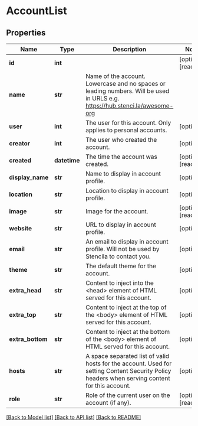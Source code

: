 # AccountList

## Properties
Name | Type | Description | Notes
------------ | ------------- | ------------- | -------------
**id** | **int** |  | [optional] [readonly] 
**name** | **str** | Name of the account. Lowercase and no spaces or leading numbers. Will be used in URLS e.g. https://hub.stenci.la/awesome-org | 
**user** | **int** | The user for this account. Only applies to personal accounts. | [optional] 
**creator** | **int** | The user who created the account. | [optional] 
**created** | **datetime** | The time the account was created. | [optional] [readonly] 
**display_name** | **str** | Name to display in account profile. | [optional] 
**location** | **str** | Location to display in account profile. | [optional] 
**image** | **str** | Image for the account. | [optional] [readonly] 
**website** | **str** | URL to display in account profile. | [optional] 
**email** | **str** | An email to display in account profile. Will not be used by Stencila to contact you. | [optional] 
**theme** | **str** | The default theme for the account. | [optional] 
**extra_head** | **str** | Content to inject into the &lt;head&gt; element of HTML served for this account. | [optional] 
**extra_top** | **str** | Content to inject at the top of the &lt;body&gt; element of HTML served for this account. | [optional] 
**extra_bottom** | **str** | Content to inject at the bottom of the &lt;body&gt; element of HTML served for this account. | [optional] 
**hosts** | **str** | A space separated list of valid hosts for the account. Used for setting Content Security Policy headers when serving content for this account. | [optional] 
**role** | **str** | Role of the current user on the account (if any). | [optional] [readonly] 

[[Back to Model list]](../README.md#documentation-for-models) [[Back to API list]](../README.md#documentation-for-api-endpoints) [[Back to README]](../README.md)


